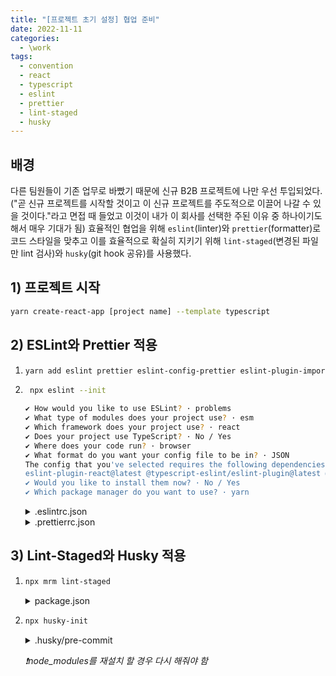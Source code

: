 ```yaml
---
title: "[프로젝트 초기 설정] 협업 준비"
date: 2022-11-11
categories:
  - \work
tags:
  - convention
  - react
  - typescript
  - eslint
  - prettier
  - lint-staged
  - husky
---
```


## 배경

다른 팀원들이 기존 업무로 바빴기 때문에 신규 B2B 프로젝트에 나만 우선 투입되었다. ("곧 신규 프로젝트를 시작할 것이고 이 신규 프로젝트를 주도적으로 이끌어 나갈 수 있을 것이다."라고 면접 때 들었고 이것이 내가 이 회사를 선택한 주된 이유 중 하나이기도 해서 매우 기대가 됨) 효율적인 협업을 위해 `eslint`(linter)와 `prettier`(formatter)로 코드 스타일을 맞추고 이를 효율적으로 확실히 지키기 위해 `lint-staged`(변경된 파일만 lint 검사)와 `husky`(git hook 공유)를 사용했다.

## 1) 프로젝트 시작

```bash
yarn create-react-app [project name] --template typescript
```

## 2) ESLint와 Prettier 적용

1. ```bash
   yarn add eslint prettier eslint-config-prettier eslint-plugin-import @typescript-eslint/parser eslint-import-resolver-typescript -D
   ```

2. ```bash
    npx eslint --init
   ```

   ```bash
   ✔ How would you like to use ESLint? · problems
   ✔ What type of modules does your project use? · esm
   ✔ Which framework does your project use? · react
   ✔ Does your project use TypeScript? · No / Yes
   ✔ Where does your code run? · browser
   ✔ What format do you want your config file to be in? · JSON
   The config that you've selected requires the following dependencies:
   eslint-plugin-react@latest @typescript-eslint/eslint-plugin@latest @typescript-eslint/parser@latest
   ✔ Would you like to install them now? · No / Yes
   ✔ Which package manager do you want to use? · yarn
   ```

     <details>
     <summary>.eslintrc.json</summary>
     <div markdown="1">

   ```json
   {
     "env": {
       "browser": true,
       "es2021": true
     },
     "extends": [
       "eslint:recommended",
       "plugin:react/recommended",
       "plugin:@typescript-eslint/recommended",
       "plugin:import/typescript",
       "plugin:import/recommended",
       "prettier"
     ],
     "overrides": [],
     "parser": "@typescript-eslint/parser",
     "parserOptions": {
       "ecmaVersion": "latest",
       "sourceType": "module"
     },
     "plugins": ["react", "react-hooks", "@typescript-eslint"],
     "settings": {
       "import/resolver": {
         "node": {},
         "typescript": {
           "directory": "./src"
         }
       },
       "import/parsers": { "@typescript-eslint/parser": [".ts", ".tsx"] }
     },
     "rules": {
       "react/react-in-jsx-scope": 0,
       "react-hooks/rules-of-hooks": 2,
       "react-hooks/exhaustive-deps": 2,
       "import/order": [
         "error",
         {
           "groups": [
             "builtin",
             "external",
             "internal",
             ["parent", "sibling", "index"],
             "type",
             "unknown"
           ],
           "pathGroups": [
             {
               "pattern": "./*.scss",
               "group": "type",
               "position": "after"
             }
           ],
           "alphabetize": {
             "order": "asc",
             "caseInsensitive": true
           },
           "newlines-between": "always"
         }
       ]
     }
   }
   ```

     </div>
     </details>

     <details>
     <summary>.prettierrc.json</summary>
     <div markdown="1">

   ```json
   {
     "arrowParens": "always",
     "bracketSpacing": true,
     "htmlWhitespaceSensitivity": "css",
     "insertPragma": false,
     "jsxBracketSameLine": false,
     "jsxSingleQuote": false,
     "printWidth": 80,
     "proseWrap": "preserve",
     "quoteProps": "as-needed",
     "requirePragma": false,
     "semi": true,
     "singleQuote": false,
     "tabWidth": 2,
     "trailingComma": "all",
     "useTabs": false,
     "vueIndentScriptAndStyle": false
   }
   ```

     </div>
     </details>

## 3) Lint-Staged와 Husky 적용

1. ```bash
   npx mrm lint-staged
   ```

    <details>
    <summary>package.json</summary>
    <div markdown="1">

   ```json
   {
     ...,
     "lint-staged": {
       "*.{js,jsx,ts,tsx}": [
         "prettier --write",
         "eslint --fix"
       ]
     }
   }
   ```

    </div>
    </details>

2. ```bash
   npx husky-init
   ```

    <details>
    <summary>.husky/pre-commit</summary>
    <div markdown="1">

   ```bash
   #!/usr/bin/env sh
   . "$(dirname -- "$0")/_/husky.sh"

   yarn lint-staged
   ```

    </div>
    </details>

   _❗️node_modules를 재설치 할 경우 다시 해줘야 함_
